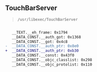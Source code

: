 ## TouchBarServer

> `/usr/libexec/TouchBarServer`

```diff

   __TEXT.__eh_frame: 0x1794
   __DATA_CONST.__auth_got: 0x1368
   __DATA_CONST.__got: 0x4c8
-  __DATA_CONST.__auth_ptr: 0x8e0
+  __DATA_CONST.__auth_ptr: 0xb30
   __DATA_CONST.__const: 0x43f0
   __DATA_CONST.__objc_classlist: 0x298
   __DATA_CONST.__objc_protolist: 0x110

```
